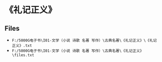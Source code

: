 # 《礼记正义》

## Files

- `F:/5000G电子书\I01-文学（小说 诗歌 名著 写作）\古典名著\《礼记正义》\《礼记正义》.txt`
- `F:/5000G电子书\I01-文学（小说 诗歌 名著 写作）\古典名著\《礼记正义》\files.txt`
